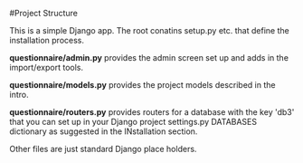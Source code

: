 #Project Structure

This is a simple Django app.  The root conatins setup.py etc. that define the installation process.

**questionnaire/admin.py** provides the admin screen set up and adds in the import/export tools.

**questionnaire/models.py** provides the project models described in the intro.

**questionnaire/routers.py** provides routers for a database with the key 'db3' that you can set up in your Django project settings.py DATABASES dictionary as suggested in the INstallation section.

Other files are just standard Django place holders.
